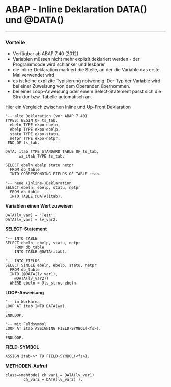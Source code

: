 # ABAP - Inline Deklaration DATA() und @DATA()
---
### Vorteile
- Verfügbar ab ABAP 7.40 (2012)
- Variablen müssen nicht mehr explizit deklariert werden - der Programmcode wird schlanker und lesbarer
- die Inline-Deklaration markiert die Stelle, an der die Variable das erste Mal verwendet wird
- es ist keine explizite Typisierung notwendig. Der Typ der Variable wird bei einer Zuweisung von dem Operanden übernommen.
- bei einer Loop-Anweisung oder einem Select-Statement passt sich die Struktur bzw. Tabelle automatisch an.

Hier ein Vergleich zwischen Inline und Up-Front Deklaration
```abap
"-- alte Deklaration (vor ABAP 7.40)
TYPES: BEGIN OF ts_tab,
  ebeln TYPE ekpo-ebeln,
  ebelp TYPE ekpo-ebelp,
  statu TYPE ekpo-statu,
  netpr TYPE ekpo-netpr,
 END OF ts_tab.

DATA: itab TYPE STANDARD TABLE OF ts_tab,
      wa_itab TYPE ts_tab.

SELECT ebeln ebelp statu netpr
  FROM db_table
  INTO CORRESPONDING FIELDS OF TABLE itab.
```  
```abap
"-- neue (Inline-)Deklaration
SELECT ebeln, ebelp, statu, netpr
  FROM db_table
  INTO TABLE @DATA(itab).
```

**Variablen einen Wert zuweisen**
```abap
DATA(lv_var) = 'Test'.
DATA(lv_var) = lv_var2.
```
**SELECT-Statement**
```abap
"-- INTO TABLE
SELECT ebeln, ebelp, statu, netpr
	FROM db_table
	INTO TABLE @DATA(itab).
	
"-- INTO FIELDS
SELECT SINGLE ebeln, ebelp, statu, netpr
  FROM db_table
  INTO (@DATA(lv_var1),
	@DATA(lv_var2))
  WHERE ebeln = @ls_struc-ebeln.
```
**LOOP-Anweisung**
```abap
"-- in Workarea
LOOP AT itab INTO DATA(wa).
...
ENDLOOP.

"-- mit Feldsymbol
LOOP AT itab ASSIGNING FIELD-SYMBOL(<fs>).
...
ENDLOOP.
```
**FIELD-SYMBOL**
```abap
ASSIGN itab->* TO FIELD-SYMBOL(<fs>).
```
**METHODEN-Aufruf**
```abap
class=>mehtode( ch_var1 = DATA(lv_var1)
		ch_var2 = DATA(lv_var2) ).
```
